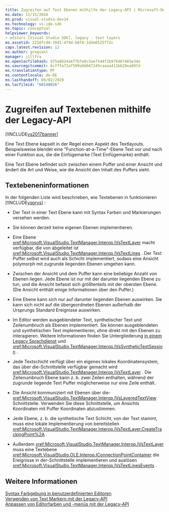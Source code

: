 ```yaml
---
title: Zugreifen auf Text Ebenen mithilfe der Legacy-API | Microsoft-Dokumentation
ms.date: 11/15/2016
ms.prod: visual-studio-dev14
ms.technology: vs-ide-sdk
ms.topic: conceptual
helpviewer_keywords:
- editors [Visual Studio SDK], legacy - text layers
ms.assetid: 2258fcdd-38d1-479d-b8f8-1d4e6525f72c
caps.latest.revision: 12
ms.author: gregvanl
manager: jillfra
ms.openlocfilehash: 975e8624a6ffbfe0c5ae7544f2b978487465e34e
ms.sourcegitcommit: 6cfffa72af599a9d667249caaaa411bb28ea69fd
ms.translationtype: MT
ms.contentlocale: de-DE
ms.lasthandoff: 09/02/2020
ms.locfileid: "68148026"
---
```

# <a name="accessing-text-layers-by-using-the-legacy-api"></a>Zugreifen auf Textebenen mithilfe der Legacy-API
[!INCLUDE[vs2017banner](../includes/vs2017banner.md)]

Eine Text Ebene kapselt in der Regel einen Aspekt des Textlayouts. Beispielsweise blendet eine "Function-at-a-Time"-Ebene Text vor und nach einer Funktion aus, die die Einfügemarke (Text Einfügemarke) enthält.  
  
 Eine Text Ebene befindet sich zwischen einem Puffer und einer Ansicht und ändert die Art und Weise, wie die Ansicht den Inhalt des Puffers sieht.  
  
## <a name="text-layer-information"></a>Textebeneninformationen  
 In der folgenden Liste wird beschrieben, wie Textebenen in funktionieren [!INCLUDE[vsprvs](../includes/vsprvs-md.md)] :  
  
- Der Text in einer Text Ebene kann mit Syntax Farben und Markierungen versehen werden.  
  
- Sie können derzeit keine eigenen Ebenen implementieren.  
  
- Eine Ebene <xref:Microsoft.VisualStudio.TextManager.Interop.IVsTextLayer> macht verfügbar, die von abgeleitet ist <xref:Microsoft.VisualStudio.TextManager.Interop.IVsTextLines> . Der Text Puffer selbst wird auch als Schicht implementiert, sodass eine Ansicht polymorph mit zugrunde liegenden Ebenen umgehen kann.  
  
- Zwischen der Ansicht und dem Puffer kann eine beliebige Anzahl von Ebenen liegen. Jede Ebene ist nur mit der darunter liegenden Ebene zu tun, und die Ansicht befasst sich größtenteils mit der obersten Ebene. (Die Ansicht enthält einige Informationen über den Puffer.)  
  
- Eine Ebene kann sich nur auf darunter liegenden Ebenen auswirken. Sie kann sich nicht auf die übergeordneten Ebenen außerhalb der Ursprungs Standard Ereignisse auswirken.  
  
- Im Editor werden ausgeblendeter Text, synthetischer Text und Zeilenumbruch als Ebenen implementiert. Sie können ausgeblendeten und synthetischen Text implementieren, ohne direkt mit den Ebenen zu interagieren. Weitere Informationen finden Sie Untergliederung [in einem Legacy Sprachdienst](../extensibility/internals/outlining-in-a-legacy-language-service.md) und <xref:Microsoft.VisualStudio.TextManager.Interop.IVsSyntheticTextSession> .  
  
- Jede Textschicht verfügt über ein eigenes lokales Koordinatensystem, das über die-Schnittstelle verfügbar gemacht wird <xref:Microsoft.VisualStudio.TextManager.Interop.IVsTextLayer> . Die Zeilenumbruch Ebene kann z. b. zwei Zeilen enthalten, während der zugrunde liegende Text Puffer möglicherweise nur eine Zeile enthält.  
  
- Die Ansicht kommuniziert mit Ebenen über die- <xref:Microsoft.VisualStudio.TextManager.Interop.IVsLayeredTextView> Schnittstelle. Verwenden Sie diese Schnittstelle, um Ansichts Koordinaten mit Puffer Koordinaten abzustimmen.  
  
- Jede Ebene, z. b. die synthetische Text Schicht, von der Text stammt, muss eine lokale Implementierung von bereitstellen <xref:Microsoft.VisualStudio.TextManager.Interop.IVsTextLayer.CreateTrackingPoint%2A> .  
  
- Außerdem <xref:Microsoft.VisualStudio.TextManager.Interop.IVsTextLayer> muss eine Textebene <xref:Microsoft.VisualStudio.OLE.Interop.IConnectionPointContainer> die Ereignisse in der-Schnittstelle implementieren und auslösen <xref:Microsoft.VisualStudio.TextManager.Interop.IVsTextLinesEvents> .  
  
## <a name="see-also"></a>Weitere Informationen  
 [Syntax Farbgebung in benutzerdefinierten Editoren](../extensibility/syntax-coloring-in-custom-editors.md)   
 [Verwenden von Text Markern mit der Legacy-API](../extensibility/using-text-markers-with-the-legacy-api.md)   
 [Anpassen von Editorfarben und -menüs mit der Legacy-API](../extensibility/customizing-editor-controls-and-menus-by-using-the-legacy-api.md)
